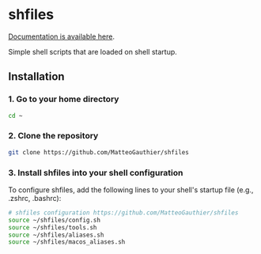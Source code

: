 # shfiles

[Documentation is available here](./DOCS.md).

Simple shell scripts that are loaded on shell startup.

## Installation

### 1. Go to your home directory

```bash
cd ~
```

### 2. Clone the repository

```bash
git clone https://github.com/MatteoGauthier/shfiles
```

### 3. Install shfiles into your shell configuration

To configure shfiles, add the following lines to your shell's startup file (e.g., .zshrc, .bashrc):

```bash
# shfiles configuration https://github.com/MatteoGauthier/shfiles
source ~/shfiles/config.sh
source ~/shfiles/tools.sh
source ~/shfiles/aliases.sh
source ~/shfiles/macos_aliases.sh
```
